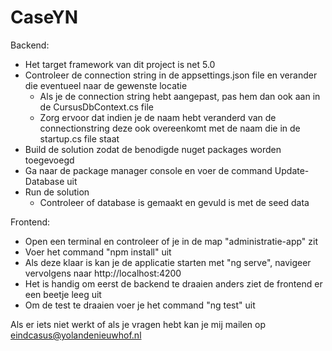 # CaseYN

Backend:
  - Het target framework van dit project is net 5.0
  - Controleer de connection string in de appsettings.json file en verander die eventueel naar de gewenste locatie 
    - Als je de connection string hebt aangepast, pas hem dan ook aan in de CursusDbContext.cs file
    - Zorg ervoor dat indien je de naam hebt veranderd van de connectionstring deze ook overeenkomt met de naam die in de startup.cs file staat 
  - Build de solution zodat de benodigde nuget packages worden toegevoegd
  - Ga naar de package manager console en voer de command Update-Database uit
  - Run de solution 
    - Controleer of database is gemaakt en gevuld is met de seed data
  
Frontend:
 - Open een terminal en controleer of je in de map "administratie-app" zit
 - Voer het command "npm install" uit
 - Als deze klaar is kan je de applicatie starten met "ng serve", navigeer vervolgens naar http://localhost:4200 
  - Het is handig om eerst de backend te draaien anders ziet de frontend er een beetje leeg uit
 - Om de test te draaien voer je het command "ng test" uit

Als er iets niet werkt of als je vragen hebt kan je mij mailen op eindcasus@yolandenieuwhof.nl
